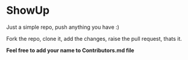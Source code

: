 # ShowUp
Just a simple repo, push anything you have :)

Fork the repo, clone it, add the changes, raise the pull request, thats it.

**Feel free to add your name to Contributors.md file**
